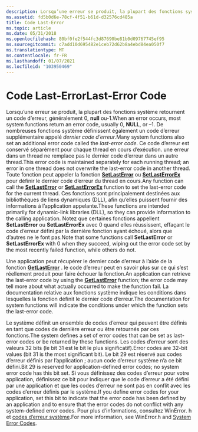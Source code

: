```yaml
---
description: Lorsqu’une erreur se produit, la plupart des fonctions système retournent un code d’erreur, généralement 0, NULL ou &\# 8211 ; 1.
ms.assetid: fd5b0d6e-78cf-4f51-b61d-d32576cd485a
title: Code Last-Error
ms.topic: article
ms.date: 05/31/2018
ms.openlocfilehash: 80bf0fe2f544fc3d87690be81b0d09767745ef95
ms.sourcegitcommit: c7add10d695482e1ceb72d62b8a4ebd84ea050f7
ms.translationtype: MT
ms.contentlocale: fr-FR
ms.lasthandoff: 01/07/2021
ms.locfileid: "103950469"
---
```

# <a name="last-error-code"></a><span data-ttu-id="443bb-103">Code Last-Error</span><span class="sxs-lookup"><span data-stu-id="443bb-103">Last-Error Code</span></span>

<span data-ttu-id="443bb-104">Lorsqu’une erreur se produit, la plupart des fonctions système retournent un code d’erreur, généralement 0, **null** ou-1.</span><span class="sxs-lookup"><span data-stu-id="443bb-104">When an error occurs, most system functions return an error code, usually 0, **NULL**, or –1.</span></span> <span data-ttu-id="443bb-105">De nombreuses fonctions système définissent également un code d’erreur supplémentaire appelé *dernier code d’erreur*.</span><span class="sxs-lookup"><span data-stu-id="443bb-105">Many system functions also set an additional error code called the *last-error code*.</span></span> <span data-ttu-id="443bb-106">Ce code d’erreur est conservé séparément pour chaque thread en cours d’exécution. une erreur dans un thread ne remplace pas le dernier code d’erreur dans un autre thread.</span><span class="sxs-lookup"><span data-stu-id="443bb-106">This error code is maintained separately for each running thread; an error in one thread does not overwrite the last-error code in another thread.</span></span> <span data-ttu-id="443bb-107">Toute fonction peut appeler la fonction [**SetLastError**](/windows/win32/api/errhandlingapi/nf-errhandlingapi-setlasterror) ou [**SetLastErrorEx**](/windows/desktop/api/Winuser/nf-winuser-setlasterrorex) pour définir le dernier code d’erreur du thread en cours.</span><span class="sxs-lookup"><span data-stu-id="443bb-107">Any function can call the [**SetLastError**](/windows/win32/api/errhandlingapi/nf-errhandlingapi-setlasterror) or [**SetLastErrorEx**](/windows/desktop/api/Winuser/nf-winuser-setlasterrorex) function to set the last-error code for the current thread.</span></span> <span data-ttu-id="443bb-108">Ces fonctions sont principalement destinées aux bibliothèques de liens dynamiques (DLL), afin qu’elles puissent fournir des informations à l’application appelante.</span><span class="sxs-lookup"><span data-stu-id="443bb-108">These functions are intended primarily for dynamic-link libraries (DLL), so they can provide information to the calling application.</span></span> <span data-ttu-id="443bb-109">Notez que certaines fonctions appellent **SetLastError** ou **SetLastErrorEx** avec 0 quand elles réussissent, effaçant le code d’erreur défini par la dernière fonction ayant échoué, alors que d’autres ne le font pas.</span><span class="sxs-lookup"><span data-stu-id="443bb-109">Note that some functions call **SetLastError** or **SetLastErrorEx** with 0 when they succeed, wiping out the error code set by the most recently failed function, while others do not.</span></span>

<span data-ttu-id="443bb-110">Une application peut récupérer le dernier code d’erreur à l’aide de la fonction [**GetLastError**](/windows/win32/api/errhandlingapi/nf-errhandlingapi-getlasterror) . le code d’erreur peut en savoir plus sur ce qui s’est réellement produit pour faire échouer la fonction.</span><span class="sxs-lookup"><span data-stu-id="443bb-110">An application can retrieve the last-error code by using the [**GetLastError**](/windows/win32/api/errhandlingapi/nf-errhandlingapi-getlasterror) function; the error code may tell more about what actually occurred to make the function fail.</span></span> <span data-ttu-id="443bb-111">La documentation relative aux fonctions système indique les conditions dans lesquelles la fonction définit le dernier code d’erreur.</span><span class="sxs-lookup"><span data-stu-id="443bb-111">The documentation for system functions will indicate the conditions under which the function sets the last-error code.</span></span>

<span data-ttu-id="443bb-112">Le système définit un ensemble de codes d’erreur qui peuvent être définis en tant que codes de dernière erreur ou être retournés par ces fonctions.</span><span class="sxs-lookup"><span data-stu-id="443bb-112">The system defines a set of error codes that can be set as last-error codes or be returned by these functions.</span></span> <span data-ttu-id="443bb-113">Les codes d’erreur sont des valeurs 32 bits (le bit 31 est le bit le plus significatif).</span><span class="sxs-lookup"><span data-stu-id="443bb-113">Error codes are 32-bit values (bit 31 is the most significant bit).</span></span> <span data-ttu-id="443bb-114">Le bit 29 est réservé aux codes d’erreur définis par l’application ; aucun code d’erreur système n’a ce bit défini.</span><span class="sxs-lookup"><span data-stu-id="443bb-114">Bit 29 is reserved for application-defined error codes; no system error code has this bit set.</span></span> <span data-ttu-id="443bb-115">Si vous définissez des codes d’erreur pour votre application, définissez ce bit pour indiquer que le code d’erreur a été défini par une application et que les codes d’erreur ne sont pas en conflit avec les codes d’erreur définis par le système.</span><span class="sxs-lookup"><span data-stu-id="443bb-115">If you define error codes for your application, set this bit to indicate that the error code has been defined by an application and to ensure that the error codes do not conflict with any system-defined error codes.</span></span> <span data-ttu-id="443bb-116">Pour plus d’informations, consultez WinError. h et [codes d’erreur système](system-error-codes.md).</span><span class="sxs-lookup"><span data-stu-id="443bb-116">For more information, see WinError.h and [System Error Codes](system-error-codes.md).</span></span>

 

 
